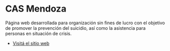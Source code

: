 # CAS Mendoza

Página web desarrollada para organización sin fines de lucro con el objetivo de promover la prevención del suicidio, así como la asistencia para personas en situación de crisis.

- [Visitá el sitio web](https://cas-mendoza.netlify.app/)


